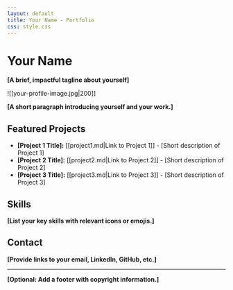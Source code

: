 ```yaml
---
layout: default
title: Your Name - Portfolio
css: style.css
---
```


# Your Name

**[A brief, impactful tagline about yourself]**

![[your-profile-image.jpg|200]]

**[A short paragraph introducing yourself and your work.]**

## Featured Projects

*   **[Project 1 Title]:** [[project1.md|Link to Project 1]] - [Short description of Project 1]
*   **[Project 2 Title]:** [[project2.md|Link to Project 2]] - [Short description of Project 2]
*   **[Project 3 Title]:** [[project3.md|Link to Project 3]] - [Short description of Project 3]

## Skills

**[List your key skills with relevant icons or emojis.]**

## Contact

**[Provide links to your email, LinkedIn, GitHub, etc.]**

---

**[Optional: Add a footer with copyright information.]**